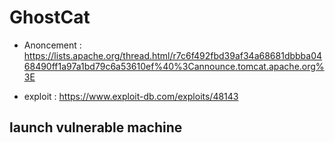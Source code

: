 # GhostCat

- Anoncement : https://lists.apache.org/thread.html/r7c6f492fbd39af34a68681dbbba0468490ff1a97a1bd79c6a53610ef%40%3Cannounce.tomcat.apache.org%3E
 
- exploit : https://www.exploit-db.com/exploits/48143

## launch vulnerable machine

